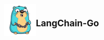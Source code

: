 <div style="height: 100px; display: flex; justify-content: center; align-items: center;">
  <img src='./images/logo/logo-x100.png' />
  <h1 style="text-align: center;">LangChain-Go</h1>
</div>
